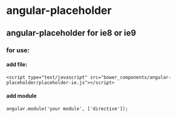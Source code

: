 # angular-placeholder
## angular-placeholder for ie8 or ie9
### for use:
#### add file:
```
<script type="text/javascript" src="bower_components/angular-placeholder/placeholder-ie.js"></script>
```
#### add module 
```
angular.module('your module', ['directive']); 
```